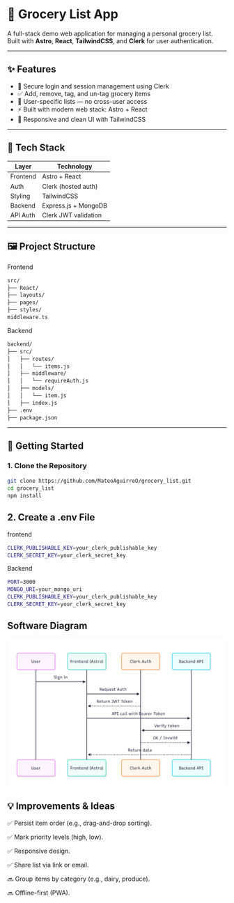 # 🛒 Grocery List App

A full-stack demo web application for managing a personal grocery list. Built with **Astro**, **React**, **TailwindCSS**, and **Clerk** for user authentication.

---

## ✨ Features

- 🔐 Secure login and session management using Clerk
- ✅ Add, remove, tag, and un-tag grocery items
- 👥 User-specific lists — no cross-user access
- ⚡ Built with modern web stack: Astro + React
- 🎨 Responsive and clean UI with TailwindCSS

---

## 🧱 Tech Stack

| Layer    | Technology           |
| -------- | -------------------- |
| Frontend | Astro + React        |
| Auth     | Clerk (hosted auth)  |
| Styling  | TailwindCSS          |
| Backend  | Express.js + MongoDB |
| API Auth | Clerk JWT validation |

---

## 🖼️ Project Structure

Frontend

```bash
src/
├── React/
├── layouts/
├── pages/
├── styles/
middleware.ts
```

Backend

```bash
backend/
├── src/
│   ├── routes/
│   │   └── items.js
│   ├── middleware/
│   │   └── requireAuth.js
│   ├── models/
│   │   └── item.js
│   ├── index.js
├── .env
├── package.json
```

---

## 🚀 Getting Started

### 1. Clone the Repository

```bash
git clone https://github.com/MateoAguirreO/grocery_list.git
cd grocery_list
npm install
```

## 2. Create a .env File

frontend

```bash
CLERK_PUBLISHABLE_KEY=your_clerk_publishable_key
CLERK_SECRET_KEY=your_clerk_secret_key
```

Backend

```bash
PORT=3000
MONGO_URI=your_mongo_uri
CLERK_PUBLISHABLE_KEY=your_clerk_publishable_key
CLERK_SECRET_KEY=your_clerk_secret_key
```

## Software Diagram

![Software Diagram](software-diagram.png)

## 💡 Improvements & Ideas

✅ Persist item order (e.g., drag-and-drop sorting).

✅ Mark priority levels (high, low).

✅ Responsive design.

✅ Share list via link or email.

🔜 Group items by category (e.g., dairy, produce).

🔜 Offline-first (PWA).
